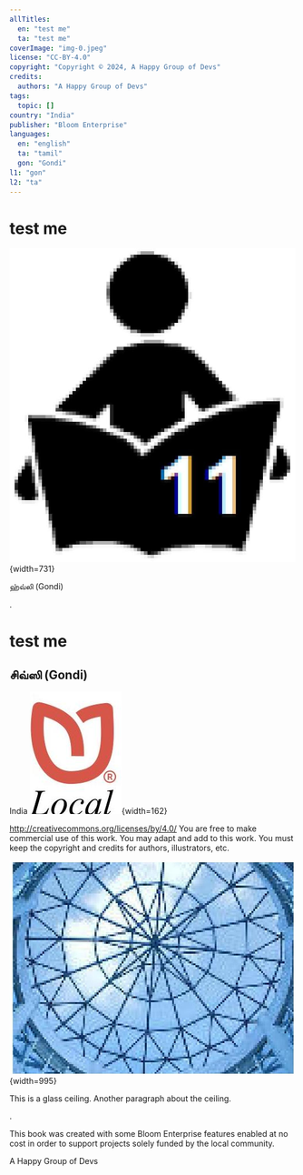```yaml
---
allTitles:
  en: "test me"
  ta: "test me"
coverImage: "img-0.jpeg"
license: "CC-BY-4.0"
copyright: "Copyright © 2024, A Happy Group of Devs"
credits:
  authors: "A Happy Group of Devs"
tags:
  topic: []
country: "India"
publisher: "Bloom Enterprise"
languages:
  en: "english"
  ta: "tamil"
  gon: "Gondi"
l1: "gon"
l2: "ta"
---
```


<!-- lang=en -->

# test me

![img-0.jpeg](img-0.jpeg){width=731}

<!-- lang=gon -->

ஹ்வ்லி (Gondi)

<!-- page-break -->

<!-- lang=en -->

.

<!-- page-break -->

<!-- lang=en -->

# test me

<!-- lang=ta -->

## சிவ்ஸி (Gondi)

<!-- lang=en -->

India
![img-1.jpeg](img-1.jpeg){width=162}

<!-- page-break -->

<!-- lang=en -->

http://creativecommons.org/licenses/by/4.0/
You are free to make commercial use of this work. You may adapt and add to this work. You must keep the copyright and credits for authors, illustrators, etc.

<!-- page-break -->

![img-2.jpeg](img-2.jpeg){width=995}

<!-- lang=en -->

This is a glass ceiling.
Another paragraph about the ceiling.

<!-- page-break -->

<!-- lang=en -->

.

<!-- page-break -->

<!-- lang=en -->

This book was created with some Bloom Enterprise features enabled at no cost in order to support projects solely funded by the local community.

A Happy Group of Devs
